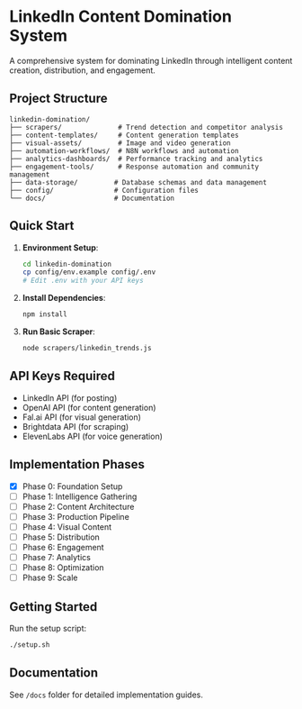 # LinkedIn Content Domination System

A comprehensive system for dominating LinkedIn through intelligent content creation, distribution, and engagement.

## Project Structure

```
linkedin-domination/
├── scrapers/              # Trend detection and competitor analysis
├── content-templates/     # Content generation templates
├── visual-assets/         # Image and video generation
├── automation-workflows/  # N8N workflows and automation
├── analytics-dashboards/  # Performance tracking and analytics
├── engagement-tools/      # Response automation and community management
├── data-storage/         # Database schemas and data management
├── config/               # Configuration files
└── docs/                 # Documentation
```

## Quick Start

1. **Environment Setup**:
   ```bash
   cd linkedin-domination
   cp config/env.example config/.env
   # Edit .env with your API keys
   ```

2. **Install Dependencies**:
   ```bash
   npm install
   ```

3. **Run Basic Scraper**:
   ```bash
   node scrapers/linkedin_trends.js
   ```

## API Keys Required

- LinkedIn API (for posting)
- OpenAI API (for content generation)
- Fal.ai API (for visual generation)
- Brightdata API (for scraping)
- ElevenLabs API (for voice generation)

## Implementation Phases

- [x] Phase 0: Foundation Setup
- [ ] Phase 1: Intelligence Gathering
- [ ] Phase 2: Content Architecture
- [ ] Phase 3: Production Pipeline
- [ ] Phase 4: Visual Content
- [ ] Phase 5: Distribution
- [ ] Phase 6: Engagement
- [ ] Phase 7: Analytics
- [ ] Phase 8: Optimization
- [ ] Phase 9: Scale

## Getting Started

Run the setup script:
```bash
./setup.sh
```

## Documentation

See `/docs` folder for detailed implementation guides.